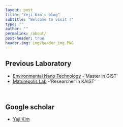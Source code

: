 ```yaml
---
layout: post
title: "Yeji Kim's blog"
subtitle: "Welcome to visit !"
type: ""
author: ""
permalink: /about/
post-header: true
header-img: img/header_img.PNG
---
```


## Previous Laboratory

- [Environmental Nano Technology](https://enl.gist.ac.kr/enl/) -'Master in GIST' 
- [Maturepolis Lab](https://maturepolis.com/) -'Researcher in KAIST'

<br />

## Google scholar

- [Yeji Kim](https://scholar.google.com/citations?user=GtDE7SIAAAAJ&hl=en)

<br />

